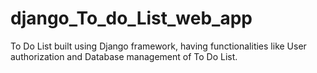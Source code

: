 # django_To_do_List_web_app
To Do List built using Django framework, having functionalities like User authorization and Database management of To Do List.
